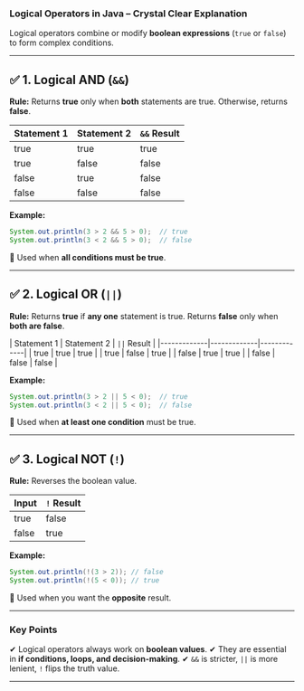 ### **Logical Operators in Java – Crystal Clear Explanation**

Logical operators combine or modify **boolean expressions** (`true` or `false`) to form complex conditions.

---

## ✅ 1. **Logical AND (`&&`)**

**Rule:**
Returns **true** only when **both** statements are true. Otherwise, returns **false**.

| Statement 1 | Statement 2 | `&&` Result |
| ----------- | ----------- | ----------- |
| true        | true        | true        |
| true        | false       | false       |
| false       | true        | false       |
| false       | false       | false       |

**Example:**

```java
System.out.println(3 > 2 && 5 > 0);  // true
System.out.println(3 < 2 && 5 > 0);  // false
```

🔹 Used when **all conditions must be true**.

---

## ✅ 2. **Logical OR (`||`)**

**Rule:**
Returns **true** if **any one** statement is true. Returns **false** only when **both are false**.

\| Statement 1 | Statement 2 | `||` Result |
\|-------------|-------------|-------------|
\| true        | true        | true        |
\| true        | false       | true        |
\| false       | true        | true        |
\| false       | false       | false       |

**Example:**

```java
System.out.println(3 > 2 || 5 < 0);  // true
System.out.println(3 < 2 || 5 < 0);  // false
```

🔹 Used when **at least one condition** must be true.

---

## ✅ 3. **Logical NOT (`!`)**

**Rule:**
Reverses the boolean value.

| Input | `!` Result |
| ----- | ---------- |
| true  | false      |
| false | true       |

**Example:**

```java
System.out.println(!(3 > 2)); // false
System.out.println(!(5 < 0)); // true
```

🔹 Used when you want the **opposite** result.

---

### **Key Points**

✔ Logical operators always work on **boolean values**.
✔ They are essential in **if conditions, loops, and decision-making**.
✔ `&&` is stricter, `||` is more lenient, `!` flips the truth value.

---